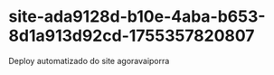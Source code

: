 # site-ada9128d-b10e-4aba-b653-8d1a913d92cd-1755357820807
Deploy automatizado do site agoravaiporra
